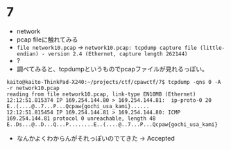# 7
- network
- pcap fileに触れてみる
- `file network10.pcap` -> `network10.pcap: tcpdump capture file (little-endian) - version 2.4 (Ethernet, capture length 262144)`
- ?
- 調べてみると、tcpdumpというものでpcapファイルが見れるっぽい。
```
kaito@kaito-ThinkPad-X240:~/projects/ctf/cpawctf/7$ tcpdump -qns 0 -A -r network10.pcap 
reading from file network10.pcap, link-type EN10MB (Ethernet)
12:12:51.815374 IP 169.254.144.80 > 169.254.144.81:  ip-proto-0 20
E..(....@..7...P...Qcpaw{gochi_usa_kami}......
12:12:51.815454 IP 169.254.144.81 > 169.254.144.80: ICMP 169.254.144.81 protocol 0 unreachable, length 48
E..Ds...@..D...Q...P........E..(....@..7...P...Qcpaw{gochi_usa_kami}
```
- なんかよくわからんがそれっぽいのでてきた -> Accepted
